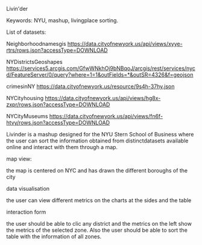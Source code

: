 Livin'der

Keywords: NYU, mashup, livingplace sorting.

List of datasets:

Neighborhoodnamesgis
https://data.cityofnewyork.us/api/views/xyye-rtrs/rows.json?accessType=DOWNLOAD

NYDistrictsGeoshapes
https://services5.arcgis.com/GfwWNkhOj9bNBqoJ/arcgis/rest/services/nycd/FeatureServer/0/query?where=1=1&outFields=*&outSR=4326&f=geojson

crimesinNY
https://data.cityofnewyork.us/resource/9s4h-37hy.json

NYCityhousing
https://data.cityofnewyork.us/api/views/hg8x-zxpr/rows.json?accessType=DOWNLOAD

NYCityMuseums
https://data.cityofnewyork.us/api/views/fn6f-htvy/rows.json?accessType=DOWNLOAD


Livinder is a mashup designed for the NYU Stern School of Business where the user can sort the information obtained from distinctdatasets available online and interact with them through a map.

map view:

the map is centered on NYC and has drawn the different boroughs of the city

data visualisation

the user can view different metrics on the charts at the sides and the table

interaction form

the user should be able to clic any district and the metrics on the left show the metrics of the selected zone. Also the user should be able to sort the table with the information of all zones.
